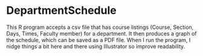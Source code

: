 # DepartmentSchedule
This R program accepts a csv file that has course listings (Course, Section, Days, Times, Faculty member)
for a department. It then produces a graph of the schedule, which can be saved as a PDF file.
When I run the program, I nidge things a bit here and there using Illustrator so improve readability.
